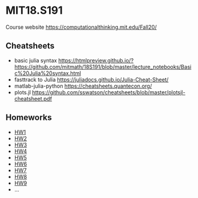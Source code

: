 # MIT18.S191
Course website
https://computationalthinking.mit.edu/Fall20/

## Cheatsheets
* basic julia syntax https://htmlpreview.github.io/?https://github.com/mitmath/18S191/blob/master/lecture_notebooks/Basic%20Julia%20syntax.html
* fasttrack to Julia https://juliadocs.github.io/Julia-Cheat-Sheet/
* matlab-julia-python https://cheatsheets.quantecon.org/
* plots.jl https://github.com/sswatson/cheatsheets/blob/master/plotsjl-cheatsheet.pdf

## Homeworks
* <a href="https://htmlpreview.github.io/?https://github.com/PoRich/MIT18.S191/blob/main/hw/hw1.jl.html">HW1</a>
* <a href="https://htmlpreview.github.io/?https://github.com/PoRich/MIT18.S191/blob/main/hw/hw2.jl.html">HW2</a>
* <a href="https://htmlpreview.github.io/?https://github.com/PoRich/MIT18.S191/blob/main/hw/hw3.jl.html">HW3</a>
* <a href="https://htmlpreview.github.io/?https://github.com/PoRich/MIT18.S191/blob/main/hw/hw4.jl.html">HW4</a> 
* <a href="https://htmlpreview.github.io/?https://github.com/PoRich/MIT18.S191/blob/main/hw/hw5.jl.html">HW5</a>
* <a href="https://htmlpreview.github.io/?https://github.com/PoRich/MIT18.S191/blob/main/hw/hw6.jl.html">HW6</a>
* <a href="https://htmlpreview.github.io/?https://github.com/PoRich/MIT18.S191/blob/main/hw/hw7.jl.html">HW7</a>
* <a href="https://htmlpreview.github.io/?https://github.com/PoRich/MIT18.S191/blob/main/hw/hw8.jl.html">HW8</a>
* <a href="https://htmlpreview.github.io/?https://github.com/PoRich/MIT18.S191/blob/main/hw/hw9.jl.html">HW9</a>
* ...

